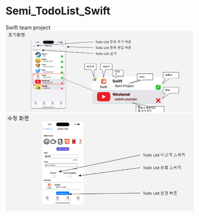 # Semi_TodoList_Swift

Swift team project
<img src="https://github.com/gosirock/Semi_TodoList_Swift/blob/main/main.png">
<img src="https://github.com/gosirock/Semi_TodoList_Swift/blob/main/update.png">
